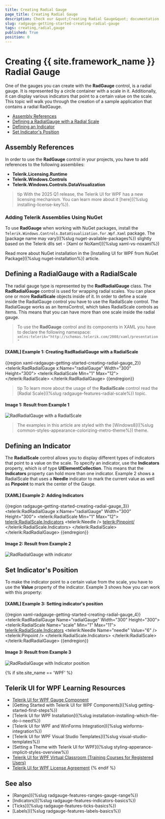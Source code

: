 ```yaml
---
title: Creating Radial Gauge
page_title: Creating Radial Gauge
description: Check our &quot;Creating Radial Gauge&quot; documentation article for the RadGauge {{ site.framework_name }} control.
slug: radgauge-getting-started-creating-radial-gauge
tags: creating,radial,gauge
published: True
position: 0
---
```


# Creating {{ site.framework_name }} Radial Gauge

One of the gauges you can create with the __RadGauge__ control, is a radial gauge. It is represented by a circle container with a scale in it. Additionally, it can display various indicators that point to a certain value on the scale. This topic will walk you through the creation of a sample application that contains a radial RadGauge.  

* [Assembly References](#assembly-references)  
* [Defining a RadialGauge with a Radial Scale](#defining-a-radialgauge-with-a-radialscale)
* [Defining an Indicator](#defining-an-indicator)
* [Set Indicator's Position](#set-indicators-position)

## Assembly References

In order to use the __RadGauge__ control in your projects, you have to add references to the following assemblies:

* __Telerik.Licensing.Runtime__
* __Telerik.Windows.Controls__
* __Telerik.Windows.Controls.DataVisualization__

>tip With the 2025 Q1 release, the Telerik UI for WPF has a new licensing mechanism. You can learn more about it [here]({%slug installing-license-key%}).

### Adding Telerik Assemblies Using NuGet

To use __RadGauge__ when working with NuGet packages, install the `Telerik.Windows.Controls.DataVisualization.for.Wpf.Xaml` package. The [package name may vary]({%slug nuget-available-packages%}) slightly based on the Telerik dlls set - [Xaml or NoXaml]({%slug xaml-vs-noxaml%})

Read more about NuGet installation in the [Installing UI for WPF from NuGet Package]({%slug nuget-installation%}) article.

## Defining a RadialGauge with a RadialScale

The radial gauge type is represented by the __RadRadialGauge__ class. The __RadRadialGauge__ control is used for wrapping radial scales. You can place one or more __RadialScale__ objects inside of it. In order to define a scale inside the RadialGauge control you have to use the RadialScale control. The RadialGauge works as an ItemsControl, which takes RadialScale controls as items. This means that you can have more than one scale inside the radial gauge. 

>To use the __RadGauge__ control and its components in XAML you have to declare the following namespace:
>`xmlns:telerik="http://schemas.telerik.com/2008/xaml/presentation"`	

#### __[XAML] Example 1: Creating RadRadialGauge with a RadialScale__
{{region xaml-radgauge-getting-started-creating-radial-gauge_2}}
	<telerik:RadRadialGauge x:Name="radialGauge"
	                        Width="300"
	                        Height="300">
	    <telerik:RadialScale Min="1"
	                         Max="12">
	    </telerik:RadialScale>
	</telerik:RadRadialGauge>
{{endregion}}

>tip To learn more about the usage of the __RadialScale__ control read the [Radial Scale]({%slug radgauge-features-radial-scale%}) topic.  

#### __Image 1: Result from Example 1__

![RadRadialGauge with a RadialScale](images/RadGauge_GettingStarted_RadialGauge_02.png)

> The examples in this article are styled with the [Windows8]({%slug common-styles-appearance-colorizing-metro-theme%}) theme.

## Defining an Indicator

The __RadialScale__ control allows you to display different types of indicators that point to a value on the scale. To specify an indicator, use the __Indicators__ property, which is of type __UIElementCollection__. This means that the __Indicators__ property can hold more than one indicator. Example 2 shows a RadialScale that uses a __Needle__ indicator to mark the current value as well as __Pinpoint__ to mark the center of the Gauge.        

#### __[XAML] Example 2: Adding Indicators__
{{region radgauge-getting-started-creating-radial-gauge_3}}
	 <telerik:RadRadialGauge x:Name="radialGauge"
	                        Width="300"
	                        Height="300">
	    <telerik:RadialScale Min="1"
	                         Max="12">
	        <telerik:RadialScale.Indicators>
	            <telerik:Needle />
	            <telerik:Pinpoint/>
	        </telerik:RadialScale.Indicators>
	    </telerik:RadialScale>
	</telerik:RadRadialGauge>
{{endregion}}

#### __Image 2: Result from Example 2__

![RadRadialGauge with indicator](images/RadGauge_GettingStarted_RadialGauge_03.png)

## Set Indicator's Position

To make the indicator point to a certain value from the scale, you have to use the __Value__ property of the indicator. Example 3 shows how you can work with this property:        

#### __[XAML] Example 3: Setting indicator's position__
{{region xaml-radgauge-getting-started-creating-radial-gauge_4}}
	<telerik:RadRadialGauge Name="radialGauge"
	                    Width="300"
	                    Height="300">
	    <telerik:RadialScale Name="scale"
	                    Min="1"
	                    Max="11">
	        <telerik:RadialScale.Indicators>
	            <telerik:Needle Name="needle" Value="6" />
	            <telerik:Pinpoint />
	        </telerik:RadialScale.Indicators>
	    </telerik:RadialScale>
	</telerik:RadRadialGauge>
{{endregion}}

#### __Image 3: Result from Example 3__

![RadRadialGauge with Indicator position](images/RadGauge_GettingStarted_RadialGauge_04.png)

{% if site.site_name == 'WPF' %}
## Telerik UI for WPF Learning Resources

* [Telerik UI for WPF Gauge Component](https://www.telerik.com/products/wpf/gauge.aspx)
* [Getting Started with Telerik UI for WPF Components]({%slug getting-started-first-steps%})
* [Telerik UI for WPF Installation]({%slug installation-installing-which-file-do-i-need%})
* [Telerik UI for WPF and WinForms Integration]({%slug winforms-integration%})
* [Telerik UI for WPF Visual Studio Templates]({%slug visual-studio-templates%})
* [Setting a Theme with Telerik UI for WPF]({%slug styling-apperance-implicit-styles-overview%})
* [Telerik UI for WPF Virtual Classroom (Training Courses for Registered Users)](https://learn.telerik.com/learn/course/external/view/elearning/16/telerik-ui-for-wpf) 
* [Telerik UI for WPF License Agreement](https://www.telerik.com/purchase/license-agreement/wpf-dlw-s)
{% endif %}


## See also

* [Ranges]({%slug radgauge-features-ranges-gauge-range%})
* [Indicators]({%slug radgauge-features-indicators-basics%})
* [Ticks]({%slug radgauge-features-ticks-basics%})
* [Labels]({%slug radgauge-features-labels-basics%})